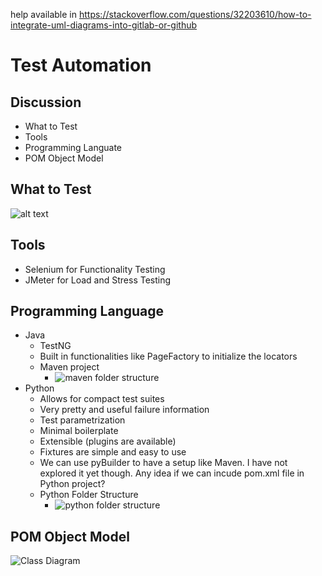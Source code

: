 help available in https://stackoverflow.com/questions/32203610/how-to-integrate-uml-diagrams-into-gitlab-or-github
# Test Automation

## Discussion
* What to Test
* Tools
* Programming Languate
* POM Object Model

## What to Test
![alt text](https://raw.githubusercontent.com/amitsaran/plantuml/master/what_to_test.png)

## Tools
* Selenium for Functionality Testing
* JMeter for Load and Stress Testing

## Programming Language
* Java
  * TestNG
  * Built in functionalities like PageFactory to initialize the locators
  * Maven project
    * ![maven folder structure](http://www.plantuml.com/plantuml/png/1S7H4G8n20N0LhI1y6ypDyYX5mT81XxQlhlt6M9zQgVTBc3NWoZvDzuJLp-xD6K5D31aER5F52S7RUD0kv5pGPC-_ENZjUpKF0hPWauTkzt-)
* Python
  * Allows for compact test suites
  * Very pretty and useful failure information
  * Test parametrization
  * Minimal boilerplate
  * Extensible (plugins are available) 
  * Fixtures are simple and easy to use 
  * We can use pyBuilder to have a setup like Maven. I have not explored it yet though. Any idea if we can incude pom.xml file in Python project?
  * Python Folder Structure
    * ![python folder structure](http://www.plantuml.com/plantuml/png/5SqnZW8n34RXVa-nN23kgUOc8vCO4ibn8lkt4BU7gLxtlYF0ZfpwTnjMDPkawty7Tjo9dD_bDT3paI5Ubq4CfQv9F0U2dOssibq3cXmGf_r1NtO-bpRnC-1PaIvbNyWXrdxz0W00)

## POM Object Model
 ![Class Diagram](http://www.plantuml.com/plantuml/png/1S7H3G9120JGLhG0bt-RCRX7xaYMvS8CiNtVU_gUgm_hMe-BlF4MAVsDqtdrjs4rSzCsnymGDCAfBmeDr6Q6qdDBA6WbSodmELpFqXXtn_e3)
